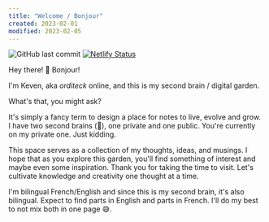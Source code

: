 ```yaml
---
title: "Welcome / Bonjour"
created: 2023-02-01
modified: 2023-02-05
---
```

![GitHub last commit](https://img.shields.io/github/last-commit/orditeck/2ndbrain?color=fb3baa&label=Last%20%F0%9F%A7%A0%20update) [![Netlify Status](https://api.netlify.com/api/v1/badges/af0911c1-2523-42a9-b822-dcbdef700484/deploy-status)](https://app.netlify.com/sites/dreamy-smakager-6be3b9/deploys)

Hey there! 👋 Bonjour!

I'm Keven, aka *orditeck* online, and this is my second brain / digital garden.

What's that, you might ask?

It's simply a fancy term to design a place for notes to live, evolve and grow. I have two second brains (🤔), one private and one public. You're currently on my private one. Just kidding.

This space serves as a collection of my thoughts, ideas, and musings. I hope that as you explore this garden, you'll find something of interest and maybe even some inspiration. Thank you for taking the time to visit. Let's cultivate knowledge and creativity one thought at a time.

I'm bilingual French/English and since this is my second brain, it's also bilingual. Expect to find parts in English and parts in French. I'll do my best to not mix both in one page 😅.